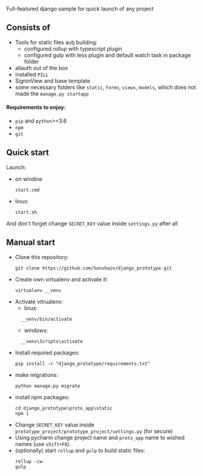 Full-featured django sample for quick launch of any project

## Consists of

- Tools for static files autj building:
  - configured rollup with typescript plugin
  - configured gulp with less plugin and default watch task in package folder
- allauth out of the box
- installed `PILL`
- SigninView and base template
- some necessary folders like `static`, `forms`, `views`, `models`, which does not made the `manage.py startapp` 

#### Requirements to enjoy: 

- `pip` and `python`>=3.6
- `npm`
- `git`

## Quick start

Launch:
- on window
  ```
  start.cmd
  ```
- linux:
  ```
  start.sh
  ```
And don't forget change `SECRET_KEY` value inside `settings.py` after all

## Manual start
- Clone this repository:
  ```
  git clone https://github.com/Sanshain/django_prototype.git
  ```
- Create own virtualenv and activate it:
  ```
  virtualenv __venv
  ```
- Activate vitrualenv:
  - linux:
  ```
    __venv/bin/activate
  ```
  - windows:
  ```
    __venv\Scripts\activate
  ```
- Install required packages:
  ```
  pip install -r "django_prototype/requirements.txt"
  ```
- make migrations:
  ```
  python manage.py migrate
  ```
- install npm packages:
  ```
  cd django_prototype\proto_app\static
  npm i
  ```
- Change `SECRET_KEY` value inside `prototype_project/prototype_project/settings.py` (for secure)
- Using pycharm change project name and `proto_app` name to wished names (use `shift+F6`). 
- (optionally) start `rollup` and `gulp` to build static files:
  ```
  rollup -cw
  gulp
  ```
  
  
